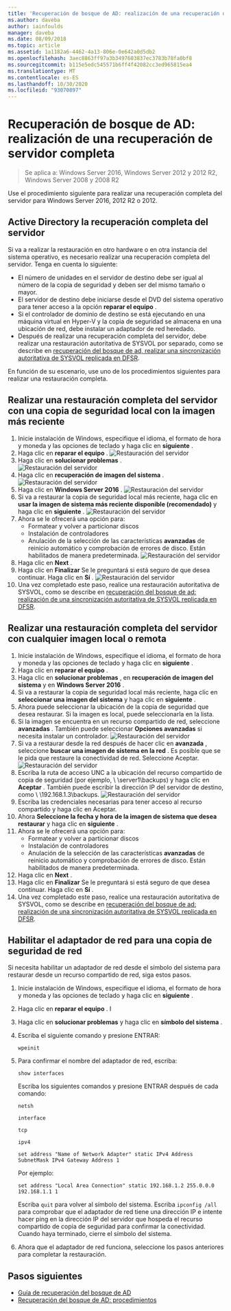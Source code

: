 ```yaml
---
title: 'Recuperación de bosque de AD: realización de una recuperación de servidor completa'
ms.author: daveba
author: iainfoulds
manager: daveba
ms.date: 08/09/2018
ms.topic: article
ms.assetid: 1a1182a6-4462-4a13-806e-0e642a0d5db2
ms.openlocfilehash: 3aec8863ff97a3b3497603837ec3783b78fa0bf8
ms.sourcegitcommit: b115e5edc545571b6ff4f42082cc3ed965815ea4
ms.translationtype: MT
ms.contentlocale: es-ES
ms.lasthandoff: 10/30/2020
ms.locfileid: "93070897"
---
```

# <a name="ad-forest-recovery---performing-a-full-server-recovery"></a>Recuperación de bosque de AD: realización de una recuperación de servidor completa

>Se aplica a: Windows Server 2016, Windows Server 2012 y 2012 R2, Windows Server 2008 y 2008 R2

Use el procedimiento siguiente para realizar una recuperación completa del servidor para Windows Server 2016, 2012 R2 o 2012.

## <a name="active-directory-full-server-recovery"></a>Active Directory la recuperación completa del servidor

Si va a realizar la restauración en otro hardware o en otra instancia del sistema operativo, es necesario realizar una recuperación completa del servidor. Tenga en cuenta lo siguiente:

- El número de unidades en el servidor de destino debe ser igual al número de la copia de seguridad y deben ser del mismo tamaño o mayor.
- El servidor de destino debe iniciarse desde el DVD del sistema operativo para tener acceso a la opción **reparar el equipo** .
- Si el controlador de dominio de destino se está ejecutando en una máquina virtual en Hyper-V y la copia de seguridad se almacena en una ubicación de red, debe instalar un adaptador de red heredado.
- Después de realizar una recuperación completa del servidor, debe realizar una restauración autoritativa de SYSVOL por separado, como se describe en [recuperación del bosque de ad, realizar una sincronización autoritativa de SYSVOL replicada en DFSR](AD-Forest-Recovery-Authoritative-Recovery-SYSVOL.md).

En función de su escenario, use uno de los procedimientos siguientes para realizar una restauración completa.

## <a name="perform-a-full-server-restore-with-a-local-backup-with-the-latest-image"></a>Realizar una restauración completa del servidor con una copia de seguridad local con la imagen más reciente

1. Inicie instalación de Windows, especifique el idioma, el formato de hora y moneda y las opciones de teclado y haga clic en **siguiente** .
2. Haga clic en **reparar el equipo** .
   ![Restauración del servidor](media/AD-Forest-Recovery-Perform-a-Full-Recovery/restore1.png)
3. Haga clic en **solucionar problemas** .</br>
   ![Restauración del servidor](media/AD-Forest-Recovery-Perform-a-Full-Recovery/restore2.png)
4. Haga clic en **recuperación de imagen del sistema** .</br>
   ![Restauración del servidor](media/AD-Forest-Recovery-Perform-a-Full-Recovery/restore3.png)
5. Haga clic en **Windows Server 2016** .
   ![Restauración del servidor](media/AD-Forest-Recovery-Perform-a-Full-Recovery/restore4.png)
6. Si va a restaurar la copia de seguridad local más reciente, haga clic en **usar la imagen de sistema más reciente disponible (recomendado)** y haga clic en **siguiente** .
   ![Restauración del servidor](media/AD-Forest-Recovery-Perform-a-Full-Recovery/restore5.png)
7. Ahora se le ofrecerá una opción para:
   -  Formatear y volver a particionar discos
   -  Instalación de controladores
   -  Anulación de la selección de las características **avanzadas** de reinicio automático y comprobación de errores de disco. Están habilitados de manera predeterminada.
   ![Restauración del servidor](media/AD-Forest-Recovery-Perform-a-Full-Recovery/restore6.png)
8. Haga clic en **Next** .
9. Haga clic en **Finalizar** Se le preguntará si está seguro de que desea continuar. Haga clic en **Sí** .
   ![Restauración del servidor](media/AD-Forest-Recovery-Perform-a-Full-Recovery/restore11.png)
10. Una vez completado este paso, realice una restauración autoritativa de SYSVOL, como se describe en [recuperación del bosque de ad: realización de una sincronización autoritativa de SYSVOL replicada en DFSR](AD-Forest-Recovery-Authoritative-Recovery-SYSVOL.md).

## <a name="perform-a-full-server-restore-with-any-image-local-or-remote"></a>Realizar una restauración completa del servidor con cualquier imagen local o remota

1. Inicie instalación de Windows, especifique el idioma, el formato de hora y moneda y las opciones de teclado y haga clic en **siguiente** .
2. Haga clic en **reparar el equipo** .</br>
3. Haga clic en **solucionar problemas** , en **recuperación de imagen del sistema** y en **Windows Server 2016** .
4. Si va a restaurar la copia de seguridad local más reciente, haga clic en **seleccionar una imagen del sistema** y haga clic en **siguiente** .
5. Ahora puede seleccionar la ubicación de la copia de seguridad que desea restaurar. Si la imagen es local, puede seleccionarla en la lista.
6. Si la imagen se encuentra en un recurso compartido de red, seleccione **avanzadas** . También puede seleccionar **Opciones avanzadas** si necesita instalar un controlador.
   ![Restauración del servidor](media/AD-Forest-Recovery-Perform-a-Full-Recovery/restore7.png)
7. Si va a restaurar desde la red después de hacer clic en **avanzada** , seleccione **buscar una imagen de sistema en la red** . Es posible que se le pida que restaure la conectividad de red. Seleccione Aceptar. </br>
   ![Restauración del servidor](media/AD-Forest-Recovery-Perform-a-Full-Recovery/restore8.png)
8. Escriba la ruta de acceso UNC a la ubicación del recurso compartido de copia de seguridad (por ejemplo, \\ \server1\backups) y haga clic en **Aceptar** . También puede escribir la dirección IP del servidor de destino, como \\ \192.168.1.3\backups.
   ![Restauración del servidor](media/AD-Forest-Recovery-Perform-a-Full-Recovery/restore9.png)
9. Escriba las credenciales necesarias para tener acceso al recurso compartido y haga clic en Aceptar.
10. Ahora **Seleccione la fecha y hora de la imagen de sistema que desea restaurar** y haga clic en **siguiente** .
11. Ahora se le ofrecerá una opción para:
    - Formatear y volver a particionar discos
    - Instalación de controladores
    - Anulación de la selección de las características **avanzadas** de reinicio automático y comprobación de errores de disco. Están habilitados de manera predeterminada.
12. Haga clic en **Next** .
13. Haga clic en **Finalizar** Se le preguntará si está seguro de que desea continuar. Haga clic en **Sí** .
14. Una vez completado este paso, realice una restauración autoritativa de SYSVOL, como se describe en [recuperación del bosque de ad: realización de una sincronización autoritativa de SYSVOL replicada en DFSR](AD-Forest-Recovery-Authoritative-Recovery-SYSVOL.md).

## <a name="enabling-the-network-adapter-for-a-network-backup"></a>Habilitar el adaptador de red para una copia de seguridad de red

Si necesita habilitar un adaptador de red desde el símbolo del sistema para restaurar desde un recurso compartido de red, siga estos pasos.

1. Inicie instalación de Windows, especifique el idioma, el formato de hora y moneda y las opciones de teclado y haga clic en **siguiente** .
2. Haga clic en **reparar el equipo** . I
3. Haga clic en **solucionar problemas** y haga clic en **símbolo del sistema** .
4. Escriba el siguiente comando y presione ENTRAR:

   ```
   wpeinit
   ```

5. Para confirmar el nombre del adaptador de red, escriba:

   ```
   show interfaces
   ```

   Escriba los siguientes comandos y presione ENTRAR después de cada comando:

   ```
   netsh
   ```

   ```
   interface
   ```

   ```
   tcp
   ```

   ```
   ipv4
   ```

   ```
   set address "Name of Network Adapter" static IPv4 Address SubnetMask IPv4 Gateway Address 1
   ```

   Por ejemplo:

   ```
   set address "Local Area Connection" static 192.168.1.2 255.0.0.0 192.168.1.1 1
   ```

   Escriba `quit` para volver al símbolo del sistema. Escriba `ipconfig /all` para comprobar que el adaptador de red tiene una dirección IP e intente hacer ping en la dirección IP del servidor que hospeda el recurso compartido de copia de seguridad para confirmar la conectividad. Cuando haya terminado, cierre el símbolo del sistema.

6. Ahora que el adaptador de red funciona, seleccione los pasos anteriores para completar la restauración.

## <a name="next-steps"></a>Pasos siguientes

- [Guía de recuperación del bosque de AD](AD-Forest-Recovery-Guide.md)
- [Recuperación del bosque de AD: procedimientos](AD-Forest-Recovery-Procedures.md)
